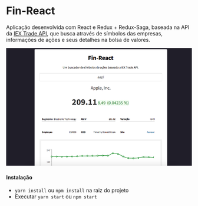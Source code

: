 # Fin-React

Aplicação desenvolvida com React e Redux + Redux-Saga, baseada na API da [IEX Trade API](https://iexcloud.io/docs/api/ "IEX Trade"), que busca através de símbolos das empresas, informações de ações e seus detalhes na bolsa de valores.

![Imagem do projeto](screenshot.png)

#### Instalação

  - `yarn install` ou `npm install` na raiz do projeto
  - Executar `yarn start` ou `npm start`
